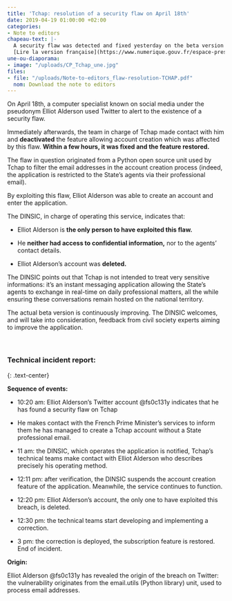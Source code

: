 ```yaml
---
title: 'Tchap: resolution of a security flaw on April 18th'
date: 2019-04-19 01:00:00 +02:00
categories:
- Note to editors
chapeau-text: |-
  A security flaw was detected and fixed yesterday on the beta version of Tchap, the French State’s instant messaging application, before it caused any breach of confidential information, before the official launch of Tchap. Incident report.
  [Lire la version française](https://www.numerique.gouv.fr/espace-presse/tchap-resolution-le-18-avril-dune-faille-de-securite/)
une-ou-diaporama:
- image: "/uploads/CP_Tchap_une.jpg"
files:
- file: "/uploads/Note-to-editors_flaw-resolution-TCHAP.pdf"
  nom: Download the note to editors
---
```


On April 18th, a computer specialist known on social media under the pseudonym Elliot Alderson used Twitter to alert to the existence of a security flaw.

Immediately afterwards, the team in charge of Tchap made contact with him and **deactivated** the feature allowing account creation which was affected by this flaw. **Within a few hours, it was fixed and the feature restored.**

The flaw in question originated from a Python open source unit used by Tchap to filter the email addresses in the account creation process (indeed, the application is restricted to the State’s agents via their professional email).

By exploiting this flaw, Elliot Alderson was able to create an account and enter the application.

The DINSIC, in charge of operating this service, indicates that:

* Elliot Alderson is **the only person to have exploited this flaw.**


* He **neither had access to confidential information,** nor to the agents’ contact details.


* Elliot Alderson’s account was **deleted.**


The DINSIC points out that Tchap is not intended to treat very sensitive informations: it’s an instant messaging application allowing the State’s agents to exchange in real-time on daily professional matters, all the while ensuring these conversations remain hosted on the national territory.

The actual beta version is continuously improving. The DINSIC welcomes, and will take into consideration, feedback from civil society experts aiming to improve the application.
<br>
<br>
<br>
### Technical incident report:
{: .text-center}

**Sequence of events:**

* 10:20 am: Elliot Alderson’s Twitter account @fs0c131y indicates that he has found a security flaw on Tchap

* He makes contact with the French Prime Minister’s services to inform them he has managed to create a Tchap account without a State professional email.

* 11 am: the DINSIC, which operates the application is notified, Tchap’s technical teams make contact with Elliot Alderson who describes precisely his operating method.

* 12:11 pm: after verification, the DINSIC suspends the account creation feature of the application. Meanwhile, the service continues to function.

* 12:20 pm: Elliot Alderson’s account, the only one to have exploited this breach, is deleted.

* 12:30 pm: the technical teams start developing and implementing a correction.

* 3 pm: the correction is deployed, the subscription feature is restored. End of incident.

**Origin:**

Elliot Alderson @fs0c131y has revealed the origin of the breach on Twitter: the vulnerability originates from the email.utils (Python library) unit, used to process email addresses.